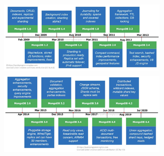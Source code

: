 ![650e704e5db32adadfa5a73465ffdf6e](data/pictures/650e704e5db32adadfa5a73465ffdf6e.png)

![362fdb65d15375a1be49c76f501108db](data/pictures/362fdb65d15375a1be49c76f501108db.png)



